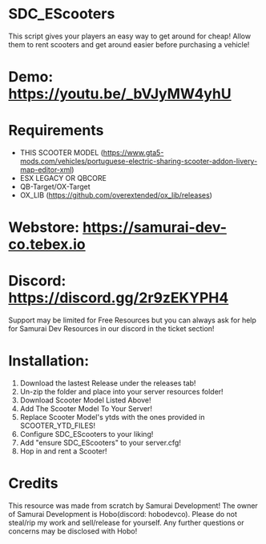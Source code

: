 # SDC_EScooters

This script gives your players an easy way to get around for cheap! Allow them to rent scooters and get around easier before purchasing a vehicle!

# Demo: https://youtu.be/_bVJyMW4yhU

# Requirements
- THIS SCOOTER MODEL (https://www.gta5-mods.com/vehicles/portuguese-electric-sharing-scooter-addon-livery-map-editor-xml)
- ESX LEGACY OR QBCORE
- QB-Target/OX-Target
- OX_LIB (https://github.com/overextended/ox_lib/releases)

# Webstore: https://samurai-dev-co.tebex.io
# Discord: https://discord.gg/2r9zEKYPH4

Support may be limited for Free Resources but you can always ask for help for Samurai Dev Resources in our discord in the ticket section!

# Installation:
1. Download the lastest Release under the releases tab!
2. Un-zip the folder and place into your server resources folder!
3. Download Scooter Model Listed Above!
4. Add The Scooter Model To Your Server!
5. Replace Scooter Model's ytds with the ones provided in SCOOTER_YTD_FILES!
6. Configure SDC_EScooters to your liking!
7. Add "ensure SDC_EScooters" to your server.cfg!
8. Hop in and rent a Scooter!

# Credits
This resource was made from scratch by Samurai Development! The owner of Samurai Development is Hobo(discord: hobodevco). Please do not steal/rip my work and sell/release for yourself. Any further questions or concerns may be disclosed with Hobo!
